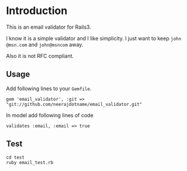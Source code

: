 # Introduction

This is an email validator for Rails3.

I know it is a simple validator and I like simplicity. I just want to keep `john @msn.com` and `john@msncom` away.

Also it is not RFC compliant.

## Usage

Add following lines to your `Gemfile`.

    gem 'email_validator', :git => "git://github.com/neerajdotname/email_validator.git"

In model add following lines of code

    validates :email, :email => true

## Test

    cd test
    ruby email_test.rb
